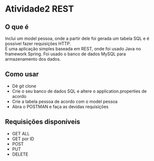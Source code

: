 # Atividade2 REST

## O que é

Inclui um model pessoa, onde a partir dele foi gerada um tabela SQL e é possível fazer requisições HTTP.  
É uma aplicação simples baseada em REST, onde foi usado Java no framework Spring. Foi usado o banco de dados MySQL para armazenamento dos dados.  

## Como usar

- Dê git clone 
- Crie o seu banco de dados SQL e altere o application.properties de acordo  
- Crie a tabela pessoa de acordo com o model pessoa  
- Abra o POSTMAN e faça as devidas requisições  

## Requisições disponíveis
- GET ALL  
- GET por ID  
- POST  
- PUT  
- DELETE  
